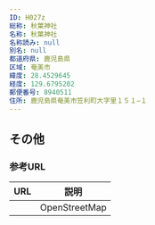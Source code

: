 ```yaml
---
ID: H027z
総称: 秋葉神社
名称: 秋葉神社
名称読み: null
別名: null
都道府県: 鹿児島県
区域: 奄美市
緯度: 28.4529645
経度: 129.6795202
郵便番号: 8940511
住所: 鹿児島県奄美市笠利町大字里１５１−１
---
```


## その他

### 参考URL

| URL | 説明          |
| --- | ------------- |
|     | OpenStreetMap |
